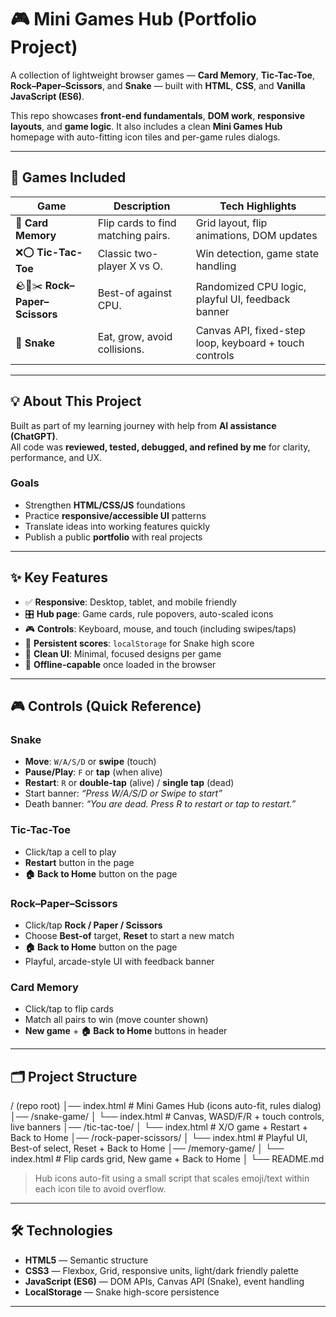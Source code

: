 # 🎮 Mini Games Hub (Portfolio Project)

A collection of lightweight browser games — **Card Memory**, **Tic-Tac-Toe**, **Rock–Paper–Scissors**, and **Snake** — built with **HTML**, **CSS**, and **Vanilla JavaScript (ES6)**.

This repo showcases **front-end fundamentals**, **DOM work**, **responsive layouts**, and **game logic**. It also includes a clean **Mini Games Hub** homepage with auto-fitting icon tiles and per-game rules dialogs.

---

## 🧩 Games Included

| Game | Description | Tech Highlights |
|------|-------------|-----------------|
| 🧠 **Card Memory** | Flip cards to find matching pairs. | Grid layout, flip animations, DOM updates |
| ❌⭕ **Tic-Tac-Toe** | Classic two-player X vs O. | Win detection, game state handling |
| 🪨📄✂️ **Rock–Paper–Scissors** | Best-of against CPU. | Randomized CPU logic, playful UI, feedback banner |
| 🐍 **Snake** | Eat, grow, avoid collisions. | Canvas API, fixed-step loop, keyboard + touch controls |

---

## 💡 About This Project

Built as part of my learning journey with help from **AI assistance (ChatGPT)**.  
All code was **reviewed, tested, debugged, and refined by me** for clarity, performance, and UX.

### Goals
- Strengthen **HTML/CSS/JS** foundations  
- Practice **responsive/accessible UI** patterns  
- Translate ideas into working features quickly  
- Publish a public **portfolio** with real projects

---

## ✨ Key Features

- ✅ **Responsive**: Desktop, tablet, and mobile friendly  
- 🎛️ **Hub page**: Game cards, rule popovers, auto-scaled icons  
- 🎮 **Controls**: Keyboard, mouse, and touch (including swipes/taps)  
- 💾 **Persistent scores**: `localStorage` for Snake high score  
- 🧼 **Clean UI**: Minimal, focused designs per game  
- 📴 **Offline-capable** once loaded in the browser

---

## 🎮 Controls (Quick Reference)

### Snake
- **Move**: `W/A/S/D` or **swipe** (touch)  
- **Pause/Play**: `F` or **tap** (when alive)  
- **Restart**: `R` or **double-tap** (alive) / **single tap** (dead)  
- Start banner: _“Press W/A/S/D or Swipe to start”_  
- Death banner: _“You are dead. Press R to restart or tap to restart.”_

### Tic-Tac-Toe
- Click/tap a cell to play  
- **Restart** button in the page  
- **🏠 Back to Home** button on the page

### Rock–Paper–Scissors
- Click/tap **Rock / Paper / Scissors**  
- Choose **Best-of** target, **Reset** to start a new match  
- **🏠 Back to Home** button on the page  
- Playful, arcade-style UI with feedback banner

### Card Memory
- Click/tap to flip cards  
- Match all pairs to win (move counter shown)  
- **New game** + **🏠 Back to Home** buttons in header

---

## 🗂️ Project Structure
/ (repo root)
│── index.html # Mini Games Hub (icons auto-fit, rules dialog)
│── /snake-game/
│ └── index.html # Canvas, WASD/F/R + touch controls, live banners
│── /tic-tac-toe/
│ └── index.html # X/O game + Restart + Back to Home
│── /rock-paper-scissors/
│ └── index.html # Playful UI, Best-of select, Reset + Back to Home
│── /memory-game/
│ └── index.html # Flip cards grid, New game + Back to Home
│
└── README.md


> Hub icons auto-fit using a small script that scales emoji/text within each icon tile to avoid overflow.

---

## 🛠️ Technologies

- **HTML5** — Semantic structure  
- **CSS3** — Flexbox, Grid, responsive units, light/dark friendly palette  
- **JavaScript (ES6)** — DOM APIs, Canvas API (Snake), event handling  
- **LocalStorage** — Snake high-score persistence

---



